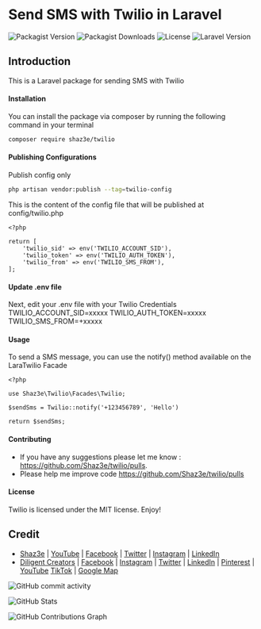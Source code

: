 # Send SMS with Twilio in Laravel

![Packagist Version](https://img.shields.io/packagist/v/shaz3e/twilio)
![Packagist Downloads](https://img.shields.io/packagist/dt/shaz3e/twilio)
![License](https://img.shields.io/packagist/l/shaz3e/twilio)
![Laravel Version](https://img.shields.io/badge/laravel-11.x-blue)

## Introduction
This is a Laravel package for sending SMS with Twilio

#### Installation
You can install the package via composer by running the following command in your terminal

```bash
composer require shaz3e/twilio
```

#### Publishing Configurations

Publish config only

```bash
php artisan vendor:publish --tag=twilio-config
```
This is the content of the config file that will be published at config/twilio.php
```
<?php

return [
    'twilio_sid' => env('TWILIO_ACCOUNT_SID'),
    'twilio_token' => env('TWILIO_AUTH_TOKEN'),
    'twilio_from' => env('TWILIO_SMS_FROM'),
];
```

#### Update .env file
Next, edit your .env file with your Twilio Credentials
TWILIO_ACCOUNT_SID=xxxxx
TWILIO_AUTH_TOKEN=xxxxx
TWILIO_SMS_FROM=+xxxxx

#### Usage
To send a SMS message, you can use the notify() method available on the LaraTwilio Facade

```
<?php

use Shaz3e\Twilio\Facades\Twilio;

$sendSms = Twilio::notify('+123456789', 'Hello')

return $sendSms;
```



#### Contributing

* If you have any suggestions please let me know : https://github.com/Shaz3e/twilio/pulls.
* Please help me improve code https://github.com/Shaz3e/twilio/pulls

#### License
Twilio is licensed under the MIT license. Enjoy!

## Credit
* [Shaz3e](https://www.shaz3e.com) | [YouTube](https://www.youtube.com/@shaz3e) | [Facebook](https://www.facebook.com/shaz3e) | [Twitter](https://twitter.com/shaz3e) | [Instagram](https://www.instagram.com/shaz3e) | [LinkedIn](https://www.linkedin.com/in/shaz3e/)
* [Diligent Creators](https://www.diligentcreators.com) | [Facebook](https://www.facebook.com/diligentcreators) | [Instagram](https://www.instagram.com/diligentcreators/) | [Twitter](https://twitter.com/diligentcreator) | [LinkedIn](https://www.linkedin.com/company/diligentcreators/) | [Pinterest](https://www.pinterest.com/DiligentCreators/) | [YouTube](https://www.youtube.com/@diligentcreator) [TikTok](https://www.tiktok.com/@diligentcreators) | [Google Map](https://g.page/diligentcreators)

![GitHub commit activity](https://img.shields.io/github/commit-activity/m/shaz3e/twilio)

![GitHub Stats](https://github-readme-stats.vercel.app/api?username=shaz3e&show_icons=true&count_private=true&theme=default)

![GitHub Contributions Graph](https://github-profile-summary-cards.vercel.app/api/cards/profile-details?username=shaz3e&theme=default)
